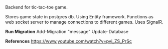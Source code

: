 Backend for tic-tac-toe game. 

Stores game state in postgres db. Using Entity framework.
Functions as web socket server to manage connections to different games. Uses SignalR.

**Run Migration** 
Add-Migration "message" 
Update-Database 

**References**
https://www.youtube.com/watch?v=pvi_ZS_PrSc
